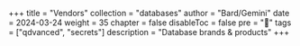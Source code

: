 +++
title = "Vendors"
collection = "databases"
author = "Bard/Gemini"
date = 2024-03-24
weight = 35
chapter = false
disableToc = false
pre = "<b>📜</b>"
tags = ["qdvanced", "secrets"]
description = "Database brands & products"
+++
